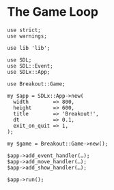 # The Game Loop

    use strict;
    use warnings;

    use lib 'lib';

    use SDL;
    use SDL::Event;
    use SDLx::App;

    use Breakout::Game;

    my $app = SDLx::App->new(
      width        => 800,
      height       => 600,
      title        => 'Breakout!',
      dt           => 0.1,
      exit_on_quit => 1,
    );

    my $game = Breakout::Game->new();

    $app->add_event_handler(…);
    $app->add_move_handler(…);
    $app->add_show_handler(…);

    $app->run();
